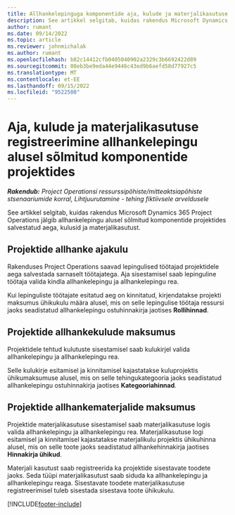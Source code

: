 ```yaml
---
title: Allhankelepinguga komponentide aja, kulude ja materjalikasutuse kirjendamine
description: See artikkel selgitab, kuidas rakendus Microsoft Dynamics 365 Project Operations jälgib allhankelepingu alusel sõlmitud komponentide projektides salvestatud aega, kulusid ja materjalikasutust.
author: rumant
ms.date: 09/14/2022
ms.topic: article
ms.reviewer: johnmichalak
ms.author: rumant
ms.openlocfilehash: b82c14412cfb0405040902a2329c3b6692422d89
ms.sourcegitcommit: 08eb3be9eda44e9446c43ed9b6aefd58d77927c5
ms.translationtype: MT
ms.contentlocale: et-EE
ms.lasthandoff: 09/15/2022
ms.locfileid: "9522508"
---
```

# <a name="recording-time-expenses-and-material-usage-on-projects-for-subcontracted-components"></a>Aja, kulude ja materjalikasutuse registreerimine allhankelepingu alusel sõlmitud komponentide projektides

_**Rakendub:** Project Operationsi ressurssipõhiste/mitteaktsiapõhiste stsenaariumide korral,  Lihtjuurutamine - tehing fiktiivsele arveldusele_

See artikkel selgitab, kuidas rakendus Microsoft Dynamics 365 Project Operations jälgib allhankelepingu alusel sõlmitud komponentide projektides salvestatud aega, kulusid ja materjalikasutust.

## <a name="costing-for-subcontractor-time-on-projects"></a>Projektide allhanke ajakulu
Rakenduses Project Operations saavad lepingulised töötajad projektidele aega salvestada sarnaselt töötajatega. Aja sisestamisel saab lepinguline töötaja valida kindla allhankelepingu ja allhankelepingu rea.

Kui lepinguliste töötajate esitatud aeg on kinnitatud, kirjendatakse projekti maksumus ühikukulu määra alusel, mis on selle lepingulise töötaja ressursi jaoks seadistatud allhankelepingu ostuhinnakirja jaotises **Rollihinnad**.

## <a name="costing-for-subcontracted-expenses-on-projects"></a>Projektide allhankekulude maksumus
Projektidele tehtud kulutuste sisestamisel saab kulukirjel valida allhankelepingu ja allhankelepingu rea. 

Selle kulukirje esitamisel ja kinnitamisel kajastatakse kuluprojektis ühikumaksumuse alusel, mis on selle tehingukategooria jaoks seadistatud allhankelepingu ostuhinnakirja jaotises **Kategooriahinnad**.

## <a name="costing-for-subcontracted-materials-on-projects"></a>Projektide allhankematerjalide maksumus
Projektide materjalikasutuse sisestamisel saab materjalikasutuse logis valida allhankelepingu ja allhankelepingu rea. Materjalikasutuse logi esitamisel ja kinnitamisel kajastatakse materjalikulu projektis ühikuhinna alusel, mis on selle toote jaoks seadistatud allhankehinnakirja jaotises **Hinnakirja ühikud**.

Materjali kasutust saab registreerida ka projektide sisestavate toodete jaoks. Seda tüüpi materjalikasutust saab siduda ka allhankelepingu ja allhankelepingu reaga. Sisestavate toodete materjalikasutuse registreerimisel tuleb sisestada sisestava toote ühikukulu. 


[!INCLUDE[footer-include](../../includes/footer-banner.md)]
